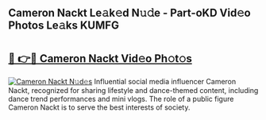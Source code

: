 ## Cameron Nackt Le𝚊k𝚎d N𝚞𝚍e - Part-oKD Vid𝚎o Photos Le𝚊ks KUMFG

# <h2><a href="http://fb48ab.evod.top/?m=Cameron+Nackt">🔗 👉🔴 Cameron Nackt Vid𝚎o Ph𝚘t𝚘s</a></h2>

[![Cameron Nackt N𝚞d𝚎s](https://i.imgur.com/8V9OHl7.gif)](http://fb48ab.evod.top/?m=Cameron+Nackt)
Influential social media influencer Cameron Nackt, recognized for sharing lifestyle and dance-themed content, including dance trend performances and mini vlogs. The role of a public figure Cameron Nackt is to serve the best interests of society. 
